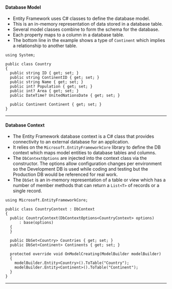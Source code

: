 
#### Database Model
 - Entity Framework uses C# classes to define the database model.
 - This is an in-memory representation of data stored in a database table.
 - Several model classes combine to form the schema for the database.
 - Each property maps to a column in a database table.
 - The bottom line in the example shows a type of `Continent` which implies a relationship to another table.

```
using System;

public class Country
{
  public string ID { get; set; }
  public string ContinentID { get; set; }
  public string Name { get; set; }
  public int? Population { get; set; }
  public int? Area { get; set; }
  public DateTime? UnitedNationsDate { get; set; }
        
  public Continent Continent { get; set; }
}
```
---

#### Database Context
  - The Entity Framework database context is a C# class that provides connectivity to an external database for an application.
  - It relies on the `Microsoft.EntityFrameworkCore` library to define the DB context which maps model entities to database tables and columns.
  - The `DbContextOptions` are injected into the context class via the constructor. The options allow configuration changes per environment so the Development DB is used while coding and testing but the Production DB would be referenced for real work.
  -  The `DbSet` is an in-memory representation of a table or view which has a number of member methods that can return a `List<T>` of records or a single record.

```
using Microsoft.EntityFrameworkCore;

public class CountryContext : DbContext
{
  public CountryContext(DbContextOptions<CountryContext> options)
      : base(options)
  {
  }

  public DbSet<Country> Countries { get; set; }
  public DbSet<Continent> Continents { get; set; }

  protected override void OnModelCreating(ModelBuilder modelBuilder)
  {
    modelBuilder.Entity<Country>().ToTable("Country");
    modelBuilder.Entity<Continent>().ToTable("Continent");
  }
}
```
---

